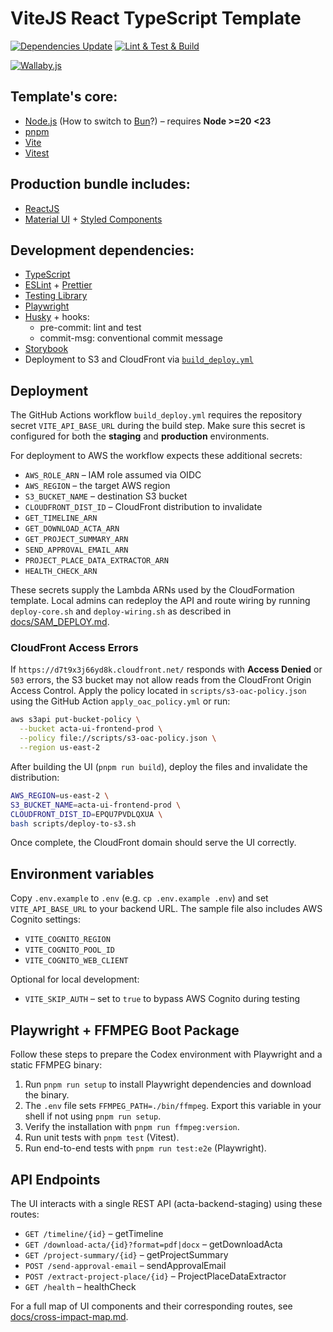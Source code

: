 # ViteJS React TypeScript Template

[![Dependencies Update](https://github.com/cTux/vitejs-react-ts-template/actions/workflows/dependencies-update.yml/badge.svg)](https://github.com/cTux/vitejs-react-ts-template/actions/workflows/dependencies-update.yml)
[![Lint & Test & Build](https://github.com/cTux/vitejs-react-ts-template/actions/workflows/lint-test-build.yml/badge.svg)](https://github.com/cTux/vitejs-react-ts-template/actions/workflows/lint-test-build.yml)

[![Wallaby.js](https://img.shields.io/badge/wallaby.js-configured-green.svg)](https://wallabyjs.com)

## Template's core:

- [Node.js](https://nodejs.org/en/) (How to switch to [Bun](./docs/BUN.md)?) – requires **Node >=20 <23**
- [pnpm](https://pnpm.io/)
- [Vite](https://vitejs.dev/)
- [Vitest](https://vitest.dev/)

## Production bundle includes:

- [ReactJS](https://reactjs.org/)
- [Material UI](https://mui.com/material-ui/getting-started/) + [Styled Components](https://styled-components.com/)

## Development dependencies:

- [TypeScript](https://www.typescriptlang.org/)
- [ESLint](https://eslint.org/) + [Prettier](https://prettier.io/)
- [Testing Library](https://testing-library.com/)
- [Playwright](https://playwright.dev/)
- [Husky](https://www.npmjs.com/package/husky) + hooks:
  - pre-commit: lint and test
  - commit-msg: conventional commit message
- [Storybook](https://storybook.js.org/)
- Deployment to S3 and CloudFront via [`build_deploy.yml`](.github/workflows/build_deploy.yml)

## Deployment

The GitHub Actions workflow `build_deploy.yml` requires the repository secret
`VITE_API_BASE_URL` during the build step. Make sure this secret is configured for
both the **staging** and **production** environments.

For deployment to AWS the workflow expects these additional secrets:

- `AWS_ROLE_ARN` – IAM role assumed via OIDC
- `AWS_REGION` – the target AWS region
- `S3_BUCKET_NAME` – destination S3 bucket
- `CLOUDFRONT_DIST_ID` – CloudFront distribution to invalidate
- `GET_TIMELINE_ARN`
- `GET_DOWNLOAD_ACTA_ARN`
- `GET_PROJECT_SUMMARY_ARN`
- `SEND_APPROVAL_EMAIL_ARN`
- `PROJECT_PLACE_DATA_EXTRACTOR_ARN`
- `HEALTH_CHECK_ARN`

These secrets supply the Lambda ARNs used by the CloudFormation template.
Local admins can redeploy the API and route wiring by running
`deploy-core.sh` and `deploy-wiring.sh` as described in
[docs/SAM_DEPLOY.md](docs/SAM_DEPLOY.md).

### CloudFront Access Errors

If `https://d7t9x3j66yd8k.cloudfront.net/` responds with **Access Denied** or
`503` errors, the S3 bucket may not allow reads from the CloudFront Origin
Access Control. Apply the policy located in
`scripts/s3-oac-policy.json` using the GitHub Action
`apply_oac_policy.yml` or run:

```bash
aws s3api put-bucket-policy \
  --bucket acta-ui-frontend-prod \
  --policy file://scripts/s3-oac-policy.json \
  --region us-east-2
```

After building the UI (`pnpm run build`), deploy the files and invalidate the
distribution:

```bash
AWS_REGION=us-east-2 \
S3_BUCKET_NAME=acta-ui-frontend-prod \
CLOUDFRONT_DIST_ID=EPQU7PVDLQXUA \
bash scripts/deploy-to-s3.sh
```

Once complete, the CloudFront domain should serve the UI correctly.

## Environment variables

Copy `.env.example` to `.env` (e.g. `cp .env.example .env`) and set
`VITE_API_BASE_URL` to your backend URL. The sample file also includes AWS
Cognito settings:

- `VITE_COGNITO_REGION`
- `VITE_COGNITO_POOL_ID`
- `VITE_COGNITO_WEB_CLIENT`

Optional for local development:

- `VITE_SKIP_AUTH` – set to `true` to bypass AWS Cognito during testing

## Playwright + FFMPEG Boot Package

Follow these steps to prepare the Codex environment with Playwright and a static
FFMPEG binary:

1. Run `pnpm run setup` to install Playwright dependencies and download the
   binary.
2. The `.env` file sets `FFMPEG_PATH=./bin/ffmpeg`. Export this variable in your
   shell if not using `pnpm run setup`.
3. Verify the installation with `pnpm run ffmpeg:version`.
4. Run unit tests with `pnpm test` (Vitest).
5. Run end-to-end tests with `pnpm run test:e2e` (Playwright).

## API Endpoints

The UI interacts with a single REST API (acta-backend-staging) using these routes:

- `GET /timeline/{id}` – getTimeline
- `GET /download-acta/{id}?format=pdf|docx` – getDownloadActa
- `GET /project-summary/{id}` – getProjectSummary
- `POST /send-approval-email` – sendApprovalEmail
- `POST /extract-project-place/{id}` – ProjectPlaceDataExtractor
- `GET /health` – healthCheck

For a full map of UI components and their corresponding routes, see
[docs/cross-impact-map.md](docs/cross-impact-map.md).
